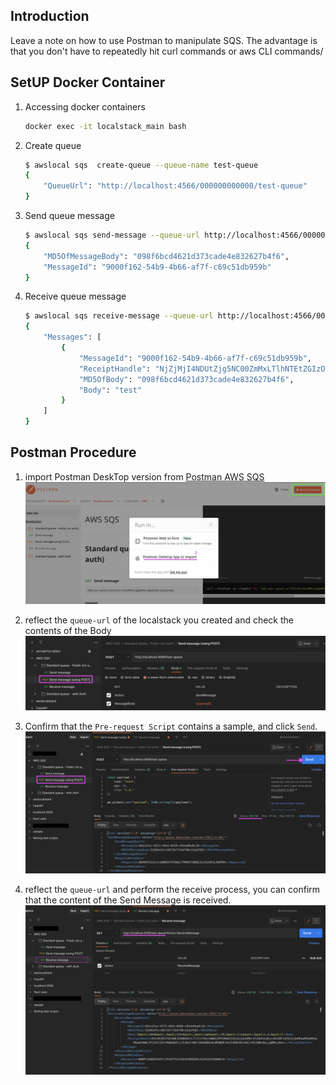 ## Introduction

Leave a note on how to use Postman to manipulate SQS.
The advantage is that you don't have to repeatedly hit curl commands or aws CLI commands/

## SetUP Docker Container

1. Accessing docker containers
    ```bash
    docker exec -it localstack_main bash
    ```

2. Create queue
    ```bash
    $ awslocal sqs  create-queue --queue-name test-queue
    {
        "QueueUrl": "http://localhost:4566/000000000000/test-queue"
    }
    ```

3. Send queue message
    ```bash
    $ awslocal sqs send-message --queue-url http://localhost:4566/000000000000/test-queue --message-body tes
    {
        "MD5OfMessageBody": "098f6bcd4621d373cade4e832627b4f6",
        "MessageId": "9000f162-54b9-4b66-af7f-c69c51db959b"
    }
    ```

4. Receive queue message
    ```bash
    $ awslocal sqs receive-message --queue-url http://localhost:4566/000000000000/test-queue
    {
        "Messages": [
            {
                "MessageId": "9000f162-54b9-4b66-af7f-c69c51db959b",
                "ReceiptHandle": "NjZjMjI4NDUtZjg5NC00ZmMxLTlhNTEtZGIzODQzYzE0ZTIyIGFybjphd3M6c3FzOmFwLW5vcnRoZWFzdC0xOjAwMDAwMDAwMDAwMDp0ZXN0LXF1ZXVlIDkwMDBmMTYyLTU0YjktNGI2Ni1hZjdmLWM2OWM1MWRiOTU5YiAxNjY1Mjg0Mjc1LjYyODk2NzU=",
                "MD5OfBody": "098f6bcd4621d373cade4e832627b4f6",
                "Body": "test"
            }
        ]
    }
    ```

## Postman Procedure

1. import Postman DeskTop version from [Postman AWS SQS](https://documenter.getpostman.com/view/2631434/SWLh56pX)
  ![postman_import](img/1_import_aws_postman_sqs.png)

2. reflect the `queue-url` of the localstack you created and check the contents of the Body
  ![body](img/2_postman_body.png)

3. Confirm that the `Pre-request Script` contains a sample, and click `Send`.
  ![request_script](img/3_postman_request_script.png)

4. reflect the `queue-url` and perform the receive process, you can confirm that the content of the Send Message is received.
  ![recive_message](img/4_postman_recive_message.png)
